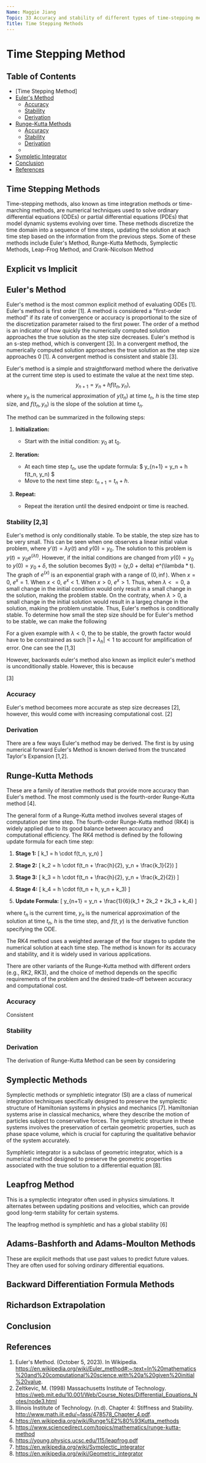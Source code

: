 ```yaml
---
Name: Maggie Jiang
Topic: 33 Accuracy and stability of different types of time-stepping methods. How they are derived and why they are what they are.
Title: Time Stepping Methods
---
```

# Time Stepping Method

## Table of Contents
- [Time Stepping Method]
- [Euler's Method](#Eulers-Method)
  	- [Accuracy](#Accuracy)
  	- [Stability](#Stability)
  	- [Derivation](#Derivation)
- [Runge-Kutta Methods](#Runge-Kutta-Methods)
  	- [Accuracy](#Accuracy)
  	- [Stability](#Stability)
  	- [Derivation](#Derivation)
  	- 
- [Sympletic Integrator](#Sympletic-Integrator)
- [Conclusion](#Conclusion)
- [References](#References)

## Time Stepping Methods

Time-stepping methods, also known as time integration methods or time-marching methods, are numerical techniques used to solve ordinary differential equations (ODEs) or partial differential equations (PDEs) that model dynamic systems evolving over time. These methods discretize the time domain into a sequence of time steps, updating the solution at each time step based on the information from the previous steps. Some of these methods include Euler's Method, Runge-Kutta Methods, Symplectic Methods, Leap-Frog Method, and Crank-Nicolson Method

## Explicit vs Implicit


## Euler's Method
Euler's method is the most common explicit method of evaluating ODEs [1]. Euler's method is first order [1]. A method is considered a "first-order method" if its rate of convergence or accuracy is proportional to the size of the discretization parameter raised to the first power. The order of a method is an indicator of how quickly the numerically computed solution approaches the true solution as the step size decreases. Euler's method is an s-step method, which is convergent [3]. In a convergent method, the numerically computed solution approaches the true solution as the step size approaches 0 [1]. A convergent method is consistent and stable [3]. 

Euler's method is a simple and straightforward method where the derivative at the current time step is used to estimate the value at the next time step. 
$$y_{n+1} = y_{n} + h f(t_n,y_n),$$ 
where $y_n$ is the numerical approximation of $y(t_n)$ at time $t_n$, $h$ is the time step size, and $f(t_n, y_n)$ is the slope of the solution at time $t_n$.

The method can be summarized in the following steps:

1. **Initialization:**
   - Start with the initial condition: $y_0$ at $t_0$.

2. **Iteration:**
   - At each time step $t_n$, use the update formula: $ y_{n+1} = y_n + h f(t_n, y_n) $
   - Move to the next time step: $t_{n+1} = t_n + h$.

3. **Repeat:**
   - Repeat the iteration until the desired endpoint or time is reached.

### Stability [2,3]
Euler's method is only conditionally stable. To be stable, the step size has to be very small. This can be seen when one observes a linear initial value problem, where $y'(t) = \lambda y(t)$ and $y(0) = y_0$. The solution to this problem is $y(t) = y_0 e^(\lambda t)$. However, if the initial conditions are changed from $y(0) = y_0$ to $y(0) = y_0 + \delta$, the solution becomes $y(t) = (y_0 + delta) e^(\lambda * t). The graph of $e^(x)$ is an exponential graph with a range of $(0, \inf)$. When $x = 0$, $e^x = 1$. When $x < 0$, $e^x < 1$. When $x > 0$, $e^x > 1$. Thus, when $\lambda <= 0$, a small change in the initial condition would only result in a small change in the solution, making the problem stable. On the contraty, when $\lambda > 0$, a small change in the initial solution would result in a largeg change in the solution, making the problem unstable. Thus, Euler's methos is conditionally stable. To determine how small the step size should be for Euler's method to be stable, we can make the following

For a given example with $\lambda < 0$, the to be stable, the growth factor would have to be constrained as such $\left| 1 + \lambda_{h} \right| < 1$ to account for amplification of error. One can see the  [1,3]

However, backwards euler's method also known as implicit euler's method is unconditionally stable. However, this is because

[3]

### Accuracy

Euler's method becomees more accurate as step size decreases [2], however, this would come with increasing computational cost. [2]

### Derivation
There are a few ways Euler's method may be derived. The first is by using numerical forward Euler's Method is known derived from the truncated Taylor's Expansion [1,2]. 
   
## Runge-Kutta Methods

These are a family of iterative methods that provide more accuracy than Euler's method. The most commonly used is the fourth-order Runge-Kutta method [4].

The general form of a Runge-Kutta method involves several stages of computation per time step. The fourth-order Runge-Kutta method (RK4) is widely applied due to its good balance between accuracy and computational efficiency. The RK4 method is defined by the following update formula for each time step:

1. **Stage 1:**
   \[ k_1 = h \cdot f(t_n, y_n) \]

2. **Stage 2:**
   \[ k_2 = h \cdot f(t_n + \frac{h}{2}, y_n + \frac{k_1}{2}) \]

3. **Stage 3:**
   \[ k_3 = h \cdot f(t_n + \frac{h}{2}, y_n + \frac{k_2}{2}) \]

4. **Stage 4:**
   \[ k_4 = h \cdot f(t_n + h, y_n + k_3) \]

5. **Update Formula:**
   \[ y_{n+1} = y_n + \frac{1}{6}(k_1 + 2k_2 + 2k_3 + k_4) \]

where $t_n$ is the current time, $y_n$ is the numerical approximation of the solution at time $t_n$, $h$ is the time step, and $f(t, y)$ is the derivative function specifying the ODE.

The RK4 method uses a weighted average of the four stages to update the numerical solution at each time step. The method is known for its accuracy and stability, and it is widely used in various applications.

There are other variants of the Runge-Kutta method with different orders (e.g., RK2, RK3), and the choice of method depends on the specific requirements of the problem and the desired trade-off between accuracy and computational cost.


### Accuracy
Consistent

### Stability

### Derivation
The derivation of Runge-Kutta Method can be seen by considering 

## Symplectic Methods

Symplectic methods or symphletic integrator (SI) are a class of numerical integration techniques specifically designed to preserve the symplectic structure of Hamiltonian systems in physics and mechanics [7]. Hamiltonian systems arise in classical mechanics, where they describe the motion of particles subject to conservative forces. The symplectic structure in these systems involves the preservation of certain geometric properties, such as phase space volume, which is crucial for capturing the qualitative behavior of the system accurately.

Symphletic integrator is a subclass of geometric integrator, which is a numerical method designed to preserve the geometric properties associated with the true solution to a differential equation [8].

## Leapfrog Method
This is a symplectic integrator often used in physics simulations. It alternates between updating positions and velocities, which can provide good long-term stability for certain systems.

The leapfrog method is symphletic and has a global stability [6]

## Adams-Bashforth and Adams-Moulton Methods
These are explicit methods that use past values to predict future values. They are often used for solving ordinary differential equations.

## Backward Differentiation Formula Methods

## Richardson Extrapolation

## Conclusion

## References
1. Euler's Method. (October 5, 2023). In Wikipedia. https://en.wikipedia.org/wiki/Euler_method#:~:text=In%20mathematics%20and%20computational%20science,with%20a%20given%20initial%20value.
2. Zeltkevic, M. (1998) Massachusetts Institute of Technology. https://web.mit.edu/10.001/Web/Course_Notes/Differential_Equations_Notes/node3.html
3. Illinois Institute of Technology. (n.d). Chapter 4: Stiffness and Stability. http://www.math.iit.edu/~fass/478578_Chapter_4.pdf. 
4. https://en.wikipedia.org/wiki/Runge%E2%80%93Kutta_methods
5. https://www.sciencedirect.com/topics/mathematics/runge-kutta-method
6. https://young.physics.ucsc.edu/115/leapfrog.pdf
7. https://en.wikipedia.org/wiki/Symplectic_integrator
8. https://en.wikipedia.org/wiki/Geometric_integrator
